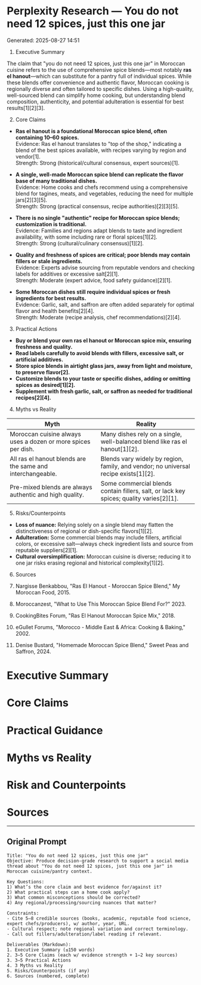 # Perplexity Research — You do not need 12 spices, just this one jar

Generated: 2025-08-27 14:51

1. Executive Summary

The claim that "you do not need 12 spices, just this one jar" in Moroccan cuisine refers to the use of comprehensive spice blends—most notably **ras el hanout**—which can substitute for a pantry full of individual spices. While these blends offer convenience and authentic flavor, Moroccan cooking is regionally diverse and often tailored to specific dishes. Using a high-quality, well-sourced blend can simplify home cooking, but understanding blend composition, authenticity, and potential adulteration is essential for best results[1][2][3].

2. Core Claims

- **Ras el hanout is a foundational Moroccan spice blend, often containing 10–60 spices.**  
  Evidence: Ras el hanout translates to "top of the shop," indicating a blend of the best spices available, with recipes varying by region and vendor[1].  
  Strength: Strong (historical/cultural consensus, expert sources)[1].

- **A single, well-made Moroccan spice blend can replicate the flavor base of many traditional dishes.**  
  Evidence: Home cooks and chefs recommend using a comprehensive blend for tagines, meats, and vegetables, reducing the need for multiple jars[2][3][5].  
  Strength: Strong (practical consensus, recipe authorities)[2][3][5].

- **There is no single "authentic" recipe for Moroccan spice blends; customization is traditional.**  
  Evidence: Families and regions adapt blends to taste and ingredient availability, with some including rare or floral spices[1][2].  
  Strength: Strong (cultural/culinary consensus)[1][2].

- **Quality and freshness of spices are critical; poor blends may contain fillers or stale ingredients.**  
  Evidence: Experts advise sourcing from reputable vendors and checking labels for additives or excessive salt[2][1].  
  Strength: Moderate (expert advice, food safety guidance)[2][1].

- **Some Moroccan dishes still require individual spices or fresh ingredients for best results.**  
  Evidence: Garlic, salt, and saffron are often added separately for optimal flavor and health benefits[2][4].  
  Strength: Moderate (recipe analysis, chef recommendations)[2][4].

3. Practical Actions

- **Buy or blend your own ras el hanout or Moroccan spice mix, ensuring freshness and quality.**  
- **Read labels carefully to avoid blends with fillers, excessive salt, or artificial additives.**  
- **Store spice blends in airtight glass jars, away from light and moisture, to preserve flavor[2].**  
- **Customize blends to your taste or specific dishes, adding or omitting spices as desired[1][2].**  
- **Supplement with fresh garlic, salt, or saffron as needed for traditional recipes[2][4].**

4. Myths vs Reality

| Myth | Reality |
|------|---------|
| Moroccan cuisine always uses a dozen or more spices per dish. | Many dishes rely on a single, well-balanced blend like ras el hanout[1][2]. |
| All ras el hanout blends are the same and interchangeable. | Blends vary widely by region, family, and vendor; no universal recipe exists[1][2]. |
| Pre-mixed blends are always authentic and high quality. | Some commercial blends contain fillers, salt, or lack key spices; quality varies[2][1]. |

5. Risks/Counterpoints

- **Loss of nuance:** Relying solely on a single blend may flatten the distinctiveness of regional or dish-specific flavors[1][2].
- **Adulteration:** Some commercial blends may include fillers, artificial colors, or excessive salt—always check ingredient lists and source from reputable suppliers[2][1].
- **Cultural oversimplification:** Moroccan cuisine is diverse; reducing it to one jar risks erasing regional and historical complexity[1][2].

6. Sources

1. Nargisse Benkabbou, "Ras El Hanout - Moroccan Spice Blend," My Moroccan Food, 2015.  
2. Moroccanzest, "What to Use This Moroccan Spice Blend For?" 2023.  
3. CookingBites Forum, "Ras El Hanout Moroccan Spice Mix," 2018.  
4. eGullet Forums, "Morocco - Middle East & Africa: Cooking & Baking," 2002.  
5. Denise Bustard, "Homemade Moroccan Spice Blend," Sweet Peas and Saffron, 2024.

# Executive Summary

# Core Claims

# Practical Guidance

# Myths vs Reality

# Risk and Counterpoints

# Sources

---

## Original Prompt

```text
Title: "You do not need 12 spices, just this one jar"
Objective: Produce decision-grade research to support a social media thread about "You do not need 12 spices, just this one jar" in Moroccan cuisine/pantry context.

Key Questions:
1) What’s the core claim and best evidence for/against it?
2) What practical steps can a home cook apply?
3) What common misconceptions should be corrected?
4) Any regional/processing/sourcing nuances that matter?

Constraints:
- Cite 5–8 credible sources (books, academic, reputable food science, expert chefs/producers), w/ author, year, URL.
- Cultural respect; note regional variation and correct terminology.
- Call out fillers/adulteration/label reading if relevant.

Deliverables (Markdown):
1. Executive Summary (≤150 words)
2. 3–5 Core Claims (each w/ evidence strength + 1–2 key sources)
3. 3–5 Practical Actions
4. 3 Myths vs Reality
5. Risks/Counterpoints (if any)
6. Sources (numbered, complete)
```